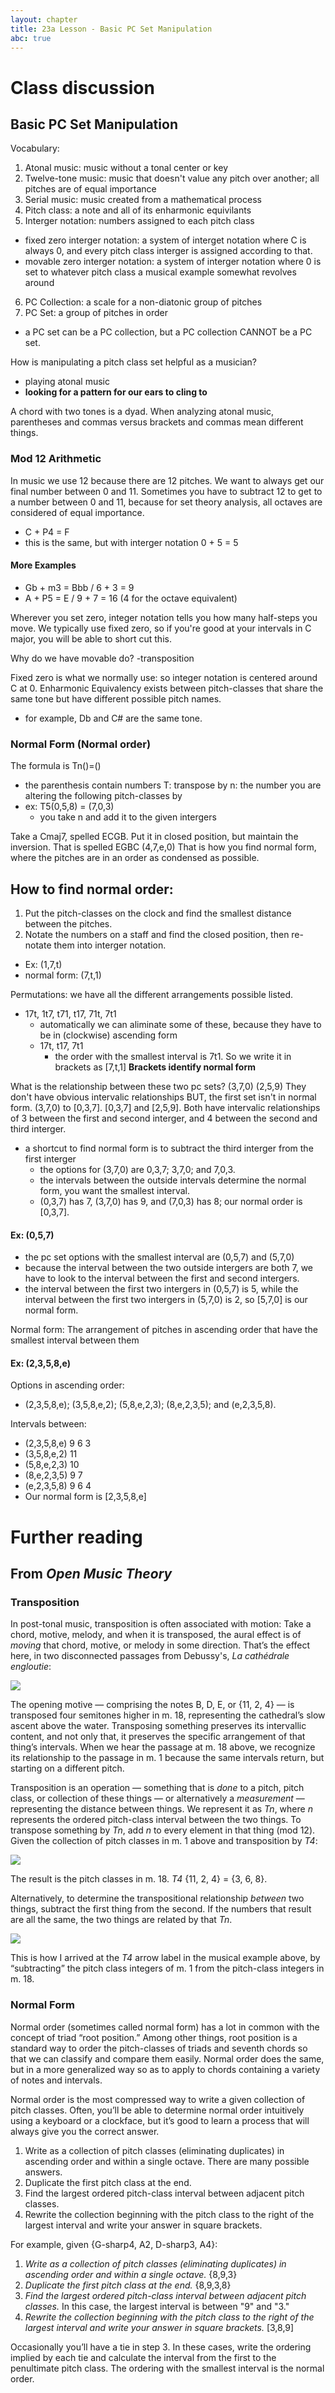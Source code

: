 ```yaml
---
layout: chapter
title: 23a Lesson - Basic PC Set Manipulation
abc: true
---
```


# Class discussion
## Basic PC Set Manipulation

Vocabulary:
1. Atonal music: music without a tonal center or key
2. Twelve-tone music: music that doesn't value any pitch over another; all pitches are of equal importance
3. Serial music: music created from a mathematical process
4. Pitch class: a note and all of its enharmonic equivilants
5. Interger notation: numbers assigned to each pitch class
  - fixed zero interger notation: a system of interget notation where C is always 0, and every pitch class interger is assigned according to that.
  - movable zero interger notation: a system of interger notation where 0 is set to whatever pitch class a musical example somewhat revolves around
6. PC Collection: a scale for a non-diatonic group of pitches
7. PC Set: a group of pitches in order
  - a PC set can be a PC collection, but a PC collection CANNOT be a PC set.


How is manipulating a pitch class set helpful as a musician?
- playing atonal music
- **looking for a pattern for our ears to cling to**

A chord with two tones is a dyad. 
When analyzing atonal music, parentheses and commas versus brackets and commas mean different things. 

### Mod 12 Arithmetic
In music we use 12 because there are 12 pitches.
We want to always get our final number between 0 and 11. 
Sometimes you have to subtract 12 to get to a number between 0 and 11, because for set theory analysis, all octaves are considered of equal importance.
- C + P4 = F
- this is the same, but with interger notation 0 + 5 = 5

#### More Examples
- Gb + m3 = Bbb / 6 + 3 = 9
- A + P5 = E / 9 + 7 = 16 (4 for the octave equivalent)

Wherever you set zero, integer notation tells you how many half-steps you move. 
We typically use fixed zero, so if you're good at your intervals in C major, you will be able to short cut this.

Why do we have movable do?
-transposition

Fixed zero is what we normally use: so integer notation is centered around C at 0. 
Enharmonic Equivalency exists between pitch-classes that share the same tone but have different possible pitch names.
- for example, Db and C# are the same tone. 

### Normal Form (Normal order)
The formula is Tn()=()
  - the parenthesis contain numbers
T: transpose by
n: the number you are altering the following pitch-classes by
- ex: T5(0,5,8) = (7,0,3)
  - you take n and add it to the given intergers
  
Take a Cmaj7, spelled ECGB. 
Put it in closed position, but maintain the inversion. 
That is spelled EGBC (4,7,e,0)
That is how you find normal form, where the pitches are in an order as condensed as possible.

## How to find normal order:
 1. Put the pitch-classes on the clock and find the smallest distance between the pitches.
 2. Notate the numbers on a staff and find the closed position, then re-notate them into interger notation. 
  - Ex: (1,7,t)
  - normal form: (7,t,1)

Permutations: we have all the different arrangements possible listed.
- 17t, 1t7, t71, t17, 71t, 7t1
  - automatically we can aliminate some of these, because they have to be in (clockwise) ascending form
  - 17t, t17, 7t1
    - the order with the smallest interval is 7t1. So we write it in brackets as [7,t,1]
 **Brackets identify normal form**
 
 What is the relationship between these two pc sets?
(3,7,0)
(2,5,9)
They don't have obvious intervalic relationships
BUT, the first set isn't in normal form.
(3,7,0) to [0,3,7].
[0,3,7] and [2,5,9]. 
Both have intervalic relationships of 3 between the first and second interger, and 4 between the second and third interger.
- a shortcut to find normal form is to subtract the third interger from the first interger
  - the options for (3,7,0) are 0,3,7; 3,7,0; and 7,0,3.
  - the intervals between the outside intervals determine the normal form, you want the smallest interval.
  - (0,3,7) has 7, (3,7,0) has 9, and (7,0,3) has 8; our normal order is [0,3,7]. 
  
#### Ex: (0,5,7)
- the pc set options with the smallest interval are (0,5,7) and (5,7,0)
- because the interval between the two outside intergers are both 7, we have to look to the interval between the first and second intergers.
- the interval between the first two intergers in (0,5,7) is 5, while the interval between the first two intergers in (5,7,0) is 2, so [5,7,0] is our normal form. 
    
 Normal form: The arrangement of pitches in ascending order that have the smallest interval between them
 
 #### Ex: (2,3,5,8,e)
 Options in ascending order:
 - (2,3,5,8,e); (3,5,8,e,2); (5,8,e,2,3); (8,e,2,3,5); and (e,2,3,5,8).
 
 Intervals between:
 - (2,3,5,8,e) 9 6 3
 - (3,5,8,e,2) 11
 - (5,8,e,2,3) 10
 - (8,e,2,3,5) 9 7
 - (e,2,3,5,8) 9 6 4
  - Our normal form is [2,3,5,8,e]
  
# Further reading

## From *Open Music Theory*

### Transposition

In post-tonal music, transposition is often associated with motion: Take a chord, motive, melody, and when it is transposed, the aural effect is of *moving* that chord, motive, or melody in some direction. That’s the effect here, in two disconnected passages from Debussy's, *La cathédrale engloutie*:

[![](/images/postTonal/transposition.png)](/images/postTonal/transposition.png)

The opening motive — comprising the notes B, D, E, or {11, 2, 4} — is transposed four semitones higher in m. 18, representing the cathedral’s slow ascent above the water. Transposing something preserves its intervallic content, and not only that, it preserves the specific arrangement of that thing’s intervals. When we hear the passage at m. 18 above, we recognize its relationship to the passage in m. 1 because the same intervals return, but starting on a different pitch.

Transposition is an operation — something that is *done* to a pitch, pitch class, or collection of these things — or alternatively a *measurement* — representing the distance between things. We represent it as *Tn*, where *n* represents the ordered pitch-class interval between the two things. To transpose something by *Tn*, add *n* to every element in that thing (mod 12). Given the collection of pitch classes in m. 1 above and transposition by *T4*:

[![](/images/postTonal/t4.png)](/images/postTonal/t4.png)

The result is the pitch classes in m. 18. *T4* {11, 2, 4} = {3, 6, 8}.

Alternatively, to determine the transpositional relationship *between* two things, subtract the first thing from the second. If the numbers that result are all the same, the two things are related by that *Tn*.

[![](/images/postTonal/t4Measurement.png)](/images/postTonal/t4Measurement.png)

This is how I arrived at the *T4* arrow label in the musical example above, by “subtracting” the pitch class integers of m. 1 from the pitch-class integers in m. 18.

### Normal Form

Normal order (sometimes called normal form) has a lot in common with the concept of triad “root position.” Among other things, root position is a standard way to order the pitch-classes of triads and seventh chords so that we can classify and compare them easily. Normal order does the same, but in a more generalized way so as to apply to chords containing a variety of notes and intervals.

Normal order is the most compressed way to write a given collection of pitch classes. Often, you’ll be able to determine normal order intuitively using a keyboard or a clockface, but it’s good to learn a process that will always give you the correct answer.

1. Write as a collection of pitch classes (eliminating duplicates) in ascending order and within a single octave. There are many possible answers.
2. Duplicate the first pitch class at the end. 
3. Find the largest ordered pitch-class interval between adjacent pitch classes.
4. Rewrite the collection beginning with the pitch class to the right of the largest interval and write your answer in square brackets.

For example, given {G-sharp4, A2, D-sharp3, A4}:

1. *Write as a collection of pitch classes (eliminating duplicates) in ascending order and within a single octave.* {8,9,3}
2. *Duplicate the first pitch class at the end.* {8,9,3,8}
3. *Find the largest ordered pitch-class interval between adjacent pitch classes.* In this case, the largest interval is between "9" and "3."
4. *Rewrite the collection beginning with the pitch class to the right of the largest interval and write your answer in square brackets.* [3,8,9]

Occasionally you’ll have a tie in step 3. In these cases, write the ordering implied by each tie and calculate the interval from the first to the penultimate pitch class. The ordering with the smallest interval is the normal order.
